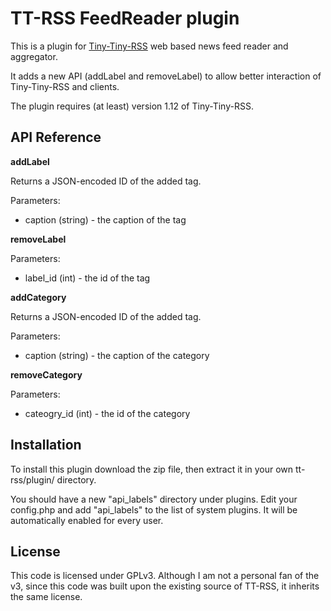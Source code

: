 # TT-RSS FeedReader plugin

This is a plugin for [Tiny-Tiny-RSS](http://tt-rss.org) web based news feed reader and aggregator.

It adds a new API (addLabel and removeLabel) to allow better interaction of Tiny-Tiny-RSS and clients.

The plugin requires (at least) version 1.12 of Tiny-Tiny-RSS.

## API Reference


**addLabel**

Returns a JSON-encoded ID of the added tag.

Parameters:
 * caption (string) - the caption of the tag


**removeLabel**

Parameters:
 * label_id (int) - the id of the tag


**addCategory**

Returns a JSON-encoded ID of the added tag.

Parameters:
 * caption (string) - the caption of the category


**removeCategory**

Parameters:
 * cateogry_id (int) - the id of the category


## Installation

To install this plugin download the zip file, then extract it in your own tt-rss/plugin/ directory.

You should have a new "api_labels" directory under plugins.
Edit your config.php and add "api_labels" to the list of system plugins. It will be automatically enabled for every user.

## License
This code is licensed under GPLv3. Although I am not a personal fan of the v3, since this code was built upon the existing source of TT-RSS, it inherits the same license.

